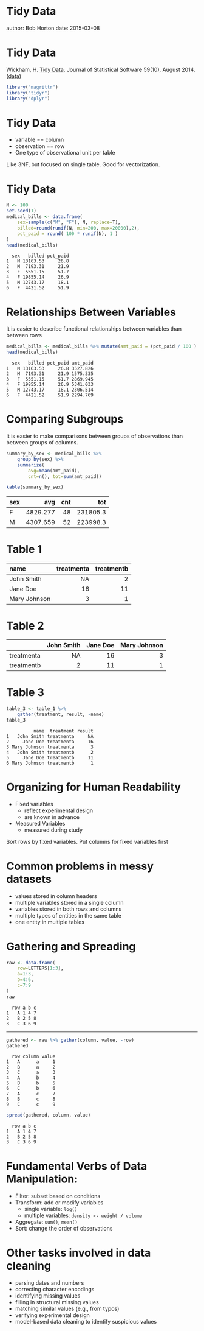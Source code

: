 Tidy Data
========================================================
author: Bob Horton
date: 2015-03-08


Tidy Data
========================================================

Wickham, H. [Tidy Data](http://www.jstatsoft.org/v59/i10/paper). Journal of Statistical Software 59(10), August 2014. ([data](http://www.jstatsoft.org/v59/i10/supp/4))


```r
library("magrittr")
library("tidyr")
library("dplyr")
```


Tidy Data
========================================================
* variable == column
* observation == row
* One type of observational unit per table

Like 3NF, but focused on single table.
Good for vectorization.


Tidy Data
========================================================

```r
N <- 100
set.seed(1)
medical_bills <- data.frame(
    sex=sample(c("M", "F"), N, replace=T), 
	billed=round(runif(N, min=200, max=20000),2),
	pct_paid = round( 100 * runif(N), 1 )
)
head(medical_bills)
```

```
  sex   billed pct_paid
1   M 13163.53     26.8
2   M  7193.31     21.9
3   F  5551.15     51.7
4   F 19855.14     26.9
5   M 12743.17     18.1
6   F  4421.52     51.9
```


Relationships Between Variables
========================================================
It is easier to describe functional relationships between variables than between rows


```r
medical_bills <- medical_bills %>% mutate(amt_paid = (pct_paid / 100 ) * billed)
head(medical_bills)
```

```
  sex   billed pct_paid amt_paid
1   M 13163.53     26.8 3527.826
2   M  7193.31     21.9 1575.335
3   F  5551.15     51.7 2869.945
4   F 19855.14     26.9 5341.033
5   M 12743.17     18.1 2306.514
6   F  4421.52     51.9 2294.769
```


Comparing Subgroups
========================================================
It is easier to make comparisons between groups of observations than between groups of columns.


```r
summary_by_sex <- medical_bills %>% 
    group_by(sex) %>% 
    summarize( 
        avg=mean(amt_paid), 
        cnt=n(), tot=sum(amt_paid))

kable(summary_by_sex)
```



|sex |      avg| cnt|      tot|
|:---|--------:|---:|--------:|
|F   | 4829.277|  48| 231805.3|
|M   | 4307.659|  52| 223998.3|


Table 1
========================================================


|name         | treatmenta| treatmentb|
|:------------|----------:|----------:|
|John Smith   |         NA|          2|
|Jane Doe     |         16|         11|
|Mary Johnson |          3|          1|


Table 2
========================================================


|           | John Smith| Jane Doe| Mary Johnson|
|:----------|----------:|--------:|------------:|
|treatmenta |         NA|       16|            3|
|treatmentb |          2|       11|            1|


Table 3
========================================================


```r
table_3 <- table_1 %>% 
    gather(treatment, result, -name)
table_3
```

```
          name  treatment result
1   John Smith treatmenta     NA
2     Jane Doe treatmenta     16
3 Mary Johnson treatmenta      3
4   John Smith treatmentb      2
5     Jane Doe treatmentb     11
6 Mary Johnson treatmentb      1
```


Organizing for Human Readability
========================================================

* Fixed variables
    - reflect experimental design
    - are known in advance
* Measured Variables
    - measured during study

Sort rows by fixed variables.
Put columns for fixed variables first


Common problems in messy datasets
========================================================
* values stored in column headers
* multiple variables stored in a single column
* variables stored in both rows and columns
* multiple types of entities in the same table
* one entity in multiple tables

Gathering and Spreading
========================================================

```r
raw <- data.frame(
    row=LETTERS[1:3],
    a=1:3,
    b=4:6,
    c=7:9
)
raw
```

```
  row a b c
1   A 1 4 7
2   B 2 5 8
3   C 3 6 9
```

***


```r
gathered <- raw %>% gather(column, value, -row)
gathered
```

```
  row column value
1   A      a     1
2   B      a     2
3   C      a     3
4   A      b     4
5   B      b     5
6   C      b     6
7   A      c     7
8   B      c     8
9   C      c     9
```

```r
spread(gathered, column, value)
```

```
  row a b c
1   A 1 4 7
2   B 2 5 8
3   C 3 6 9
```


Fundamental Verbs of Data Manipulation:
========================================================
* Filter: subset based on conditions
* Transform: add or modify variables
    - single variable: `log()`
	- multiple variables: `density <- weight / volume`
* Aggregate:  `sum()`, `mean()`
* Sort: change the order of observations

Other tasks involved in data cleaning
========================================================
* parsing dates and numbers
* correcting character encodings
* identifying missing values
* filling in structural missing values
* matching similar values (e.g., from typos)
* verifying experimental design
* model-based data cleaning to identify suspicious values
